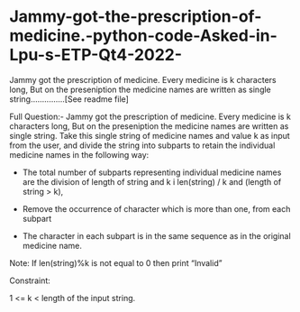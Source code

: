 # Jammy-got-the-prescription-of-medicine.-python-code-Asked-in-Lpu-s-ETP-Qt4-2022-
Jammy got the prescription of medicine. Every medicine is k characters long, But on the preseniption the medicine names are written as single string...............[See readme file]

Full Question:-
Jammy got the prescription of medicine. Every medicine is k characters long, But on the preseniption the
medicine names are written as single string. Take this single string of medicine names and value k as input from
the user, and divide the string into subparts to retain the individual medicine names in the following way:

 

* The total number of subparts representing individual medicine names are the division of length of
  string and k i len(string) / k and (length of string > k),

* Remove the occurrence of character which is more than one, from each subpart

* The character in each subpart is in the same sequence as in the original medicine name.

Note: If len(string)%k is not equal to 0 then print “Invalid”

Constraint:

1 <= k < length of the input string.
